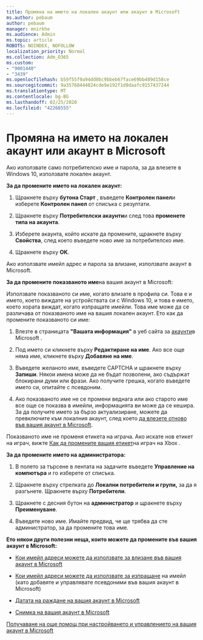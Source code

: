 ```yaml
---
title: Промяна на името на локален акаунт или акаунт в Microsoft
ms.author: pebaum
author: pebaum
manager: mnirkhe
ms.audience: Admin
ms.topic: article
ROBOTS: NOINDEX, NOFOLLOW
localization_priority: Normal
ms.collection: Adm_O365
ms.custom:
- "9001440"
- "3439"
ms.openlocfilehash: b59f55f9a94dd0bc9bbeb67face69bb489d158ce
ms.sourcegitcommit: 9a35768444824cde9e192f1d9daafc9157437244
ms.translationtype: MT
ms.contentlocale: bg-BG
ms.lasthandoff: 02/25/2020
ms.locfileid: "42268555"
---
```

# <a name="change-the-name-of-a-local-account-or-a-microsoft-account"></a>Промяна на името на локален акаунт или акаунт в Microsoft

Ако използвате само потребителско име и парола, за да влезете в Windows 10, използвате локален акаунт. 

**За да промените името на локален акаунт:**

1. Щракнете върху **бутона Старт** , въведете **Контролен панел**и изберете **Контролен панел** от списъка с резултати.

2. Щракнете върху **Потребителски акаунти**и след това **променете типа на акаунта**.

3. Изберете акаунта, който искате да промените, щракнете върху **Свойства**, след което въведете ново име за потребителско име.

4. Щракнете върху **OK**.

Ако използвате имейл адрес и парола за влизане, използвате акаунт в Microsoft.

**За да промените показваното име**на вашия акаунт в Microsoft:

Използвате показваното си име, когато влизате в профила си. Това е и името, което виждате на устройствата си с Windows 10, и това е името, което хората виждат, когато изпращате имейли. Това име може да се различава от показваното име на вашия локален акаунт. Ето как да промените показваното си име:

1. Влезте в страницата **"Вашата информация"** в уеб сайта за [акаунти](https://account.microsoft.com/)в Microsoft .

2. Под името си кликнете върху **Редактиране на име**. Ако все още няма име, кликнете върху **Добавяне на име**. 

3. Въведете желаното име, въведете CAPTCHA и щракнете върху **Запиши**. Някои имена може да не бъдат позволени, ако съдържат блокирани думи или фрази. Ако получите грешка, когато въведете името си, опитайте с псевдоним.

4. Ако показваното име не се промени веднага или ако старото име все още се показва в имейли, информацията ви може да се кешира. За да получите името за бързо актуализиране, можете да превключите към локалния акаунт, след което [да влезете отново във вашия акаунт в Microsoft](https://account.microsoft.com/).

Показваното име не променя етикета на играча. Ако искате нов етикет на играч, вижте [Как да промените вашия етикет](https://support.xbox.com/id-ID/account-management/change-xbox-live-gamertag)на играч на Xbox .

**За да промените името на администратора:**

1. В полето за търсене в лентата на задачите въведете **Управление на компютъра** и го изберете от списъка.

2. Щракнете върху стрелката до **Локални потребители и групи,** за да я разгънете. Щракнете върху **Потребители**.

3. Щракнете с десния бутон на **администратор** и щракнете върху **Преименуване**.

4. Въведете ново име. Имайте предвид, че ще трябва да сте администратор, за да промените това име.

**Ето някои други полезни неща, които можете да промените във вашия акаунт в Microsoft:**

- [Кои имейл адреси можете да използвате за влизане във вашия акаунт в Microsoft](https://support.microsoft.com/help/4026162)

- [Кои имейл адреси можете да използвате за изпращане](https://support.microsoft.com/help/12407) на имейл (като добавяте и управлявате псевдоними във вашия акаунт в Microsoft)

- [Датата на раждане на вашия акаунт в Microsoft](https://support.microsoft.com/help/12411)

- [Снимка на вашия акаунт в Microsoft](https://support.microsoft.com/help/4026790)

[Получаване на още помощ при настройването и управлението на вашия акаунт в Microsoft](https://support.microsoft.com/hub/4294457/microsoft-account-help#manage-account)
